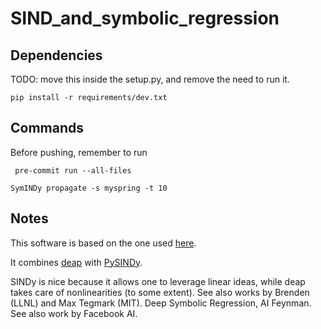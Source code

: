 # SIND_and_symbolic_regression

## Dependencies

TODO: move this inside the setup.py, and remove the need to run it.

```commandline
pip install -r requirements/dev.txt
```

## Commands
Before pushing, remember to run
```commandline
 pre-commit run --all-files
```

```commandline
SymINDy propagate -s myspring -t 10
```

## Notes

This software is based on the one used [here](https://www.researchgate.net/publication/344475621_Orbital_Anomaly_Reconstruction_Using_Deep_Symbolic_Regression?_sg%5B0%5D=0wBU1i2FuNFv7GrI5tBwlNlsXa1lTJSK3rr_wah32-TZA0DthKdFWvdgDnhpa4j9zw4oxvvYCXRlm-dut4Ex33DScJfQ7oLG-5lmh-vk.qBVh3aGjqIRH7w-Nv8p7oDqT05hMsVnx7MgIomyCJsV_xdfT0YrIb-Tjm2I3-AnyS49FuI-t7qR0m5asIPW71g).

It combines [deap](https://deap.readthedocs.io/en/master/) with [PySINDy](https://pysindy.readthedocs.io/en/latest/).

SINDy is nice because it allows one to leverage linear ideas, while deap takes care of nonlinearities (to some extent).
See also works by Brenden (LLNL) and Max Tegmark (MIT). Deep Symbolic Regression, AI Feynman.
See also work by Facebook AI.